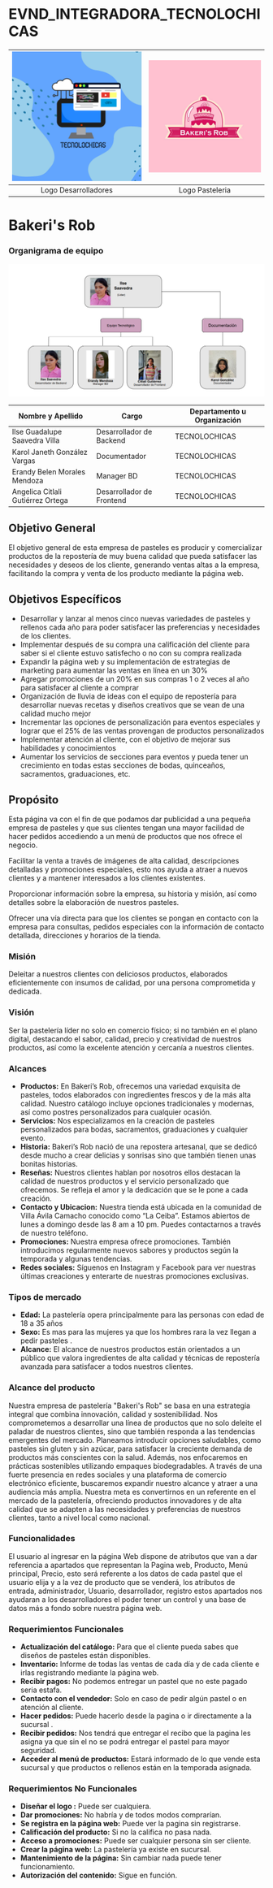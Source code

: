 # EVND_INTEGRADORA_TECNOLOCHICAS


|    ![Imagen 1](https://github.com/Karol-JanethGV/EVND_INTEGRADORA_TECNOLOCHICAS/blob/main/Img/logo%20tec_Mesa%20de%20trabajo%201.jpg)    |    ![Imagen 2](https://github.com/Karol-JanethGV/EVND_INTEGRADORA_TECNOLOCHICAS/blob/main/Img/Logotipooo.jpg)    |
| :-------------------------------: | :----------------------------------: |
|           Logo Desarrolladores       |           Logo Pasteleria         |
  

<h1>Bakeri's Rob</h1>

### Organigrama de equipo

<p align="center">
  <img src="Img/Organigrama.png " alt="Organigrama de equipo">
</p>

| Nombre y Apellido       | Cargo                | Departamento u Organización | 
|-------------------------|----------------------|-----------------------------|
| Ilse Guadalupe Saavedra Villa   | Desarrollador de Backend         | TECNOLOCHICAS      |
| Karol Janeth González Vargas  | Documentador  |TECNOLOCHICAS                      |
| Erandy Belen Morales Mendoza   | Manager BD|TECNOLOCHICAS                       |
| Angelica Citlali Gutiérrez Ortega  | Desarrollador de Frontend| TECNOLOCHICAS                        |

## Objetivo General
El objetivo general de esta empresa de pasteles es producir y comercializar productos de la repostería de muy buena calidad que pueda satisfacer las necesidades y deseos de los cliente, generando ventas altas a la empresa, facilitando la compra y venta de los producto mediante la página web.

## Objetivos Específicos
-	Desarrollar y lanzar al menos cinco nuevas variedades de pasteles y rellenos cada año para poder satisfacer las preferencias y necesidades de los clientes.
-	Implementar después de su compra una calificación del cliente para saber si el cliente estuvo satisfecho o no con su compra realizada
-	Expandir la página web y su implementación de estrategias de marketing para aumentar las ventas en línea en un 30% 
-	Agregar promociones de un 20% en sus compras 1 o 2 veces al año para satisfacer al cliente a comprar 
-	Organización de lluvia de ideas con el equipo de repostería para desarrollar nuevas recetas y diseños creativos que se vean de una calidad mucho mejor 
-	Incrementar las opciones de personalización para eventos especiales y lograr que el 25% de las ventas provengan de productos personalizados 
-	Implementar atención al cliente, con el objetivo de mejorar sus habilidades y conocimientos 
-	Aumentar los servicios de secciones para eventos y pueda tener un crecimiento en todas estas secciones de bodas, quinceaños, sacramentos, graduaciones, etc.


## Propósito

<p>Esta página va con el fin de que podamos dar publicidad a una pequeña empresa de pasteles y que sus clientes tengan una mayor facilidad de hacer pedidos accediendo a un menú de productos que nos ofrece el negocio.</p>
<p>Facilitar la venta a través de imágenes de alta calidad, descripciones detalladas y promociones especiales, esto nos ayuda a atraer a nuevos clientes y a mantener interesados a los clientes existentes.</p>
<p>Proporcionar información sobre la empresa, su historia y misión, así como detalles sobre la elaboración de nuestros pasteles.</p>
<p>Ofrecer una vía directa para que los clientes se pongan en contacto con la empresa para consultas, pedidos especiales con la información de contacto detallada, direcciones y horarios de la tienda.</p>



### Misión
Deleitar a nuestros clientes con deliciosos productos, elaborados eficientemente con insumos de calidad, por una persona comprometida y dedicada.

### Visión
Ser la pastelería líder no solo en comercio físico; si no también en el plano digital, destacando el sabor, calidad, precio y creatividad de nuestros productos, así como la excelente atención y cercanía a nuestros clientes.

### Alcances
- **Productos:** En Bakeri’s Rob, ofrecemos una variedad exquisita de pasteles, todos elaborados con ingredientes frescos y de la más alta calidad. Nuestro catálogo incluye opciones tradicionales y modernas, así como postres personalizados para cualquier ocasión.
- **Servicios:** Nos especializamos en la creación de pasteles personalizados para bodas, sacramentos, graduaciones y cualquier evento.
- **Historia:** Bakeri’s Rob nació de una repostera artesanal, que se dedicó desde mucho  a crear delicias y sonrisas sino que también tienen unas bonitas historias. 
- **Reseñas:** Nuestros clientes hablan por nosotros ellos destacan la calidad de nuestros productos y el servicio personalizado que ofrecemos. Se refleja el amor y la dedicación que se le pone a cada creación.
- **Contacto y Ubicacion:** Nuestra tienda está ubicada en la comunidad de Villa Ávila Camacho conocido como “La Ceiba”. Estamos abiertos de lunes a domingo desde las 8 am a 10 pm. Puedes contactarnos a través de nuestro teléfono.
- **Promociones:** Nuestra empresa ofrece promociones. También introducimos regularmente nuevos sabores y productos según la temporada y algunas tendencias.
- **Redes sociales:** Síguenos en Instagram y Facebook para ver nuestras últimas creaciones y enterarte de nuestras promociones exclusivas. 

### Tipos de mercado

- **Edad:** La pastelería opera principalmente para las personas con edad de 18 a 35 años
- **Sexo:** Es mas para las mujeres ya que los hombres rara la vez llegan a pedir pasteles .
- **Alcance:** El alcance de nuestros productos están orientados a un público que valora ingredientes de alta calidad y técnicas de repostería avanzada para satisfacer a todos nuestros clientes.


### Alcance del producto

Nuestra empresa de pastelería "Bakeri's Rob" se basa en una estrategia integral que combina innovación, calidad y sostenibilidad. Nos comprometemos a desarrollar una línea de productos que no solo deleite el paladar de nuestros clientes, sino que también responda a las tendencias emergentes del mercado. Planeamos introducir opciones saludables, como pasteles sin gluten y sin azúcar, para satisfacer la creciente demanda de productos más conscientes con la salud. Además, nos enfocaremos en prácticas sostenibles utilizando empaques biodegradables. A través de una fuerte presencia en redes sociales y una plataforma de comercio electrónico eficiente, buscaremos expandir nuestro alcance y atraer a una audiencia más amplia. Nuestra meta es convertirnos en un referente en el mercado de la pastelería, ofreciendo productos innovadores y de alta calidad que se adapten a las necesidades y preferencias de nuestros clientes, tanto a nivel local como nacional. 

### Funcionalidades
El usuario al ingresar en la página Web dispone de atributos que van a dar referencia a apartados que representan la Pagina web, Producto, Menú principal, Precio, esto será referente a los datos de cada pastel que el usuario elija y a la vez de producto que se venderá, los atributos de entrada, administrador, Usuario, desarrollador, registro estos apartados nos ayudaran a los desarrolladores el poder tener un control y una base de datos más a fondo sobre nuestra página web.

### Requerimientos Funcionales

- **Actualización del catálogo:** Para que el cliente pueda sabes que diseños de pasteles están disponibles.
- **Inventario:** Informe de todas las ventas de cada día y de cada cliente e irlas registrando mediante la página web.
- **Recibir pagos:** No podemos entregar un pastel que no este pagado seria estafa.
- **Contacto con el vendedor:** Solo en caso de pedir algún pastel o en atención al cliente.
- **Hacer pedidos:** Puede hacerlo desde la pagina o ir directamente a la sucursal .
- **Recibir pedidos:** Nos tendrá que entregar el recibo que la pagina les asigna ya que sin el no se podrá entregar el pastel para mayor seguridad.
- **Acceder al menú de productos:** Estará informado de lo que vende esta sucursal y que productos o rellenos están en la temporada asignada.


### Requerimientos No Funcionales

- **Diseñar el logo :** Puede ser cualquiera.
- **Dar promociones:** No habría y de todos modos comprarían.
- **Se registra en la página web:** Puede ver la pagina sin registrarse.
- **Calificación del producto:** Si no la califica no pasa nada.
- **Acceso a promociones:** Puede ser cualquier persona sin ser cliente.
- **Crear la página web:** La pastelería ya existe en sucursal.
- **Mantenimiento de la página:** Sin cambiar nada puede tener funcionamiento.
- **Autorización del contenido:** Sigue en función.


